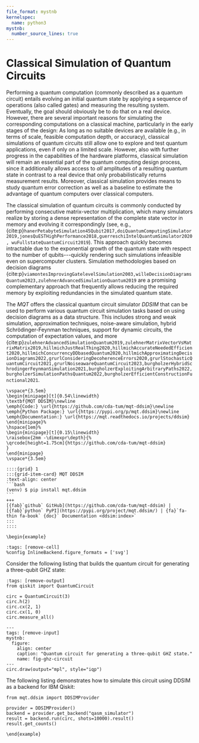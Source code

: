 ```yaml
---
file_format: mystnb
kernelspec:
  name: python3
mystnb:
  number_source_lines: true
---
```


# Classical Simulation of Quantum Circuits

Performing a quantum computation (commonly described as a quantum circuit) entails evolving an initial quantum state by applying a sequence of operations (also called gates) and measuring the resulting system.
Eventually, the goal should obviously be to do that on a real device.
However, there are several important reasons for simulating the corresponding computations on a classical machine, particularly in the early stages of the design:
As long as no suitable devices are available (e.g., in terms of scale, feasible computation depth, or accuracy), classical simulations of quantum circuits still allow one to explore and test quantum applications, even if only on a limited scale.
However, also with further progress in the capabilities of the hardware platforms, classical simulation will remain an essential part of the quantum computing design process, since it additionally allows access to _all_ amplitudes of a resulting quantum state in contrast to a real device that only probabilistically returns measurement results.
Moreover, classical simulation provides means to study quantum error correction as well as a baseline to estimate the advantage of quantum computers over classical computers.

The classical simulation of quantum circuits is commonly conducted by performing consecutive matrix-vector multiplication, which many simulators realize by storing a dense representation of the complete state vector in memory and evolving it correspondingly (see, e.g., {cite:p}`hanerPetabyteSimulation45Qubit2017,doiQuantumComputingSimulator2019,jonesQuESTHighPerformance2018,guerreschiIntelQuantumSimulator2020, wuFullstateQuantumCircuit2019`).
This approach quickly becomes intractable due to the exponential growth of the quantum state with respect to the number of qubits---quickly rendering such simulations infeasible even on supercomputer clusters.
Simulation methodologies based on decision diagrams {cite:p}`viamontesImprovingGatelevelSimulation2003,willeDecisionDiagramsQuantum2023,zulehnerAdvancedSimulationQuantum2019` are a promising complementary approach that frequently allows reducing the required memory by exploiting redundancies in the simulated quantum state.

The _MQT_ offers the classical quantum circuit simulator _DDSIM_ that can be used to perform various quantum circuit simulation tasks based on using decision diagrams as a data structure.
This includes strong and weak simulation, approximation techniques, noise-aware simulation, hybrid Schrödinger-Feynman techniques, support for dynamic circuits, the computation of expectation values, and more {cite:p}`zulehnerAdvancedSimulationQuantum2019,zulehnerMatrixVectorVsMatrixMatrix2019,hillmichJustRealThing2020,hillmichAccurateNeededEfficient2020,hillmichConcurrencyDDbasedQuantum2020,hillmichApproximatingDecisionDiagrams2022,grurlConsideringDecoherenceErrors2020,grurlStochasticQuantumCircuit2021,grurlNoiseawareQuantumCircuit2023,burgholzerHybridSchrodingerFeynmanSimulation2021,burgholzerExploitingArbitraryPaths2022,burgholzerSimulationPathsQuantum2022,burgholzerEfficientConstructionFunctional2021`.

```{raw} latex
\vspace*{3.5em}
\begin{minipage}[t]{0.54\linewidth}
\textbf{MQT DDSIM}\newline
\emph{Code:} \url{https://github.com/cda-tum/mqt-ddsim}\newline
\emph{Python Package:} \url{https://pypi.org/p/mqt.ddsim}\newline
\emph{Documentation:} \url{https://mqt.readthedocs.io/projects/ddsim}
\end{minipage}%
\hspace{1em}%
\begin{minipage}[t]{0.15\linewidth}
\raisebox{2mm -\dimexpr\depth}{%
\qrcode[height=1.75cm]{https://github.com/cda-tum/mqt-ddsim}
}
\end{minipage}
\vspace*{3.5em}
```

````{only} html
::::{grid} 1
:::{grid-item-card} MQT DDSIM
:text-align: center
```bash
(venv) $ pip install mqt.ddsim
```
+++
[{fab}`github` GitHub](https://github.com/cda-tum/mqt-ddsim) | [{fab}`python` PyPI](https://pypi.org/project/mqt.ddsim/) | {fa}`fa-thin fa-book` {doc}` Documentation <ddsim:index>`
:::
::::
````

```{raw} latex
\begin{example}
```

```{code-cell} ipython3
:tags: [remove-cell]
%config InlineBackend.figure_formats = ['svg']
```

Consider the following listing that builds the quantum circuit for generating a three-qubit GHZ state:

```{code-cell} ipython3
:tags: [remove-output]
from qiskit import QuantumCircuit

circ = QuantumCircuit(3)
circ.h(2)
circ.cx(2, 1)
circ.cx(1, 0)
circ.measure_all()
```

```{code-cell} ipython3
---
tags: [remove-input]
mystnb:
  figure:
    align: center
    caption: "Quantum circuit for generating a three-qubit GHZ state."
    name: fig-ghz-circuit
---
circ.draw(output="mpl", style="iqp")
```

The following listing demonstrates how to simulate this circuit using DDSIM as a backend for IBM Qiskit:

```{code-cell} ipython3
from mqt.ddsim import DDSIMProvider

provider = DDSIMProvider()
backend = provider.get_backend("qasm_simulator")
result = backend.run(circ, shots=10000).result()
result.get_counts()
```

```{raw} latex
\end{example}
```
